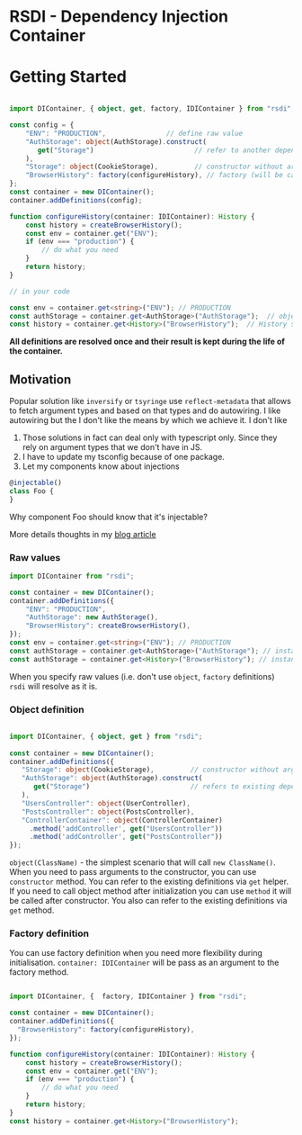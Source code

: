 # RSDI - Dependency Injection Container

# Getting Started

```typescript

import DIContainer, { object, get, factory, IDIContainer } from "rsdi";

const config = {
    "ENV": "PRODUCTION",               // define raw value
    "AuthStorage": object(AuthStorage).construct(
       get("Storage")                         // refer to another dependency       
    ),
    "Storage": object(CookieStorage),         // constructor without arguments       
    "BrowserHistory": factory(configureHistory), // factory (will be called only once)  
};
const container = new DIContainer();
container.addDefinitions(config);

function configureHistory(container: IDIContainer): History {
    const history = createBrowserHistory();
    const env = container.get("ENV");
    if (env === "production") {
        // do what you need
    }
    return history;
}

// in your code

const env = container.get<string>("ENV"); // PRODUCTION
const authStorage = container.get<AuthStorage>("AuthStorage");  // object of AuthStorage
const history = container.get<History>("BrowserHistory");  // History singleton will be returned
```

**All definitions are resolved once and their result is kept during the life of the container.** 


## Motivation 

Popular solution like `inversify` or `tsyringe` use `reflect-metadata` that allows to fetch argument types and based on 
that types and do autowiring. I like autowiring but the I don't like the means by which we achieve it. 
I don't like 
1. Those solutions in fact can deal only with typescript only. Since they rely on argument types that we don't have in JS.
2. I have to update my tsconfig because of one package. 
3. Let my components know about injections

```typescript
@injectable()
class Foo {  
}
```
Why component Foo should know that it's injectable?

More details thoughts in my [blog article](https://medium.com/@radzserg/https-medium-com-radzserg-dependency-injection-in-react-part-1-c1decd9c2e7a) 

### Raw values

```typescript
import DIContainer from "rsdi";

const container = new DIContainer();
container.addDefinitions({   
    "ENV": "PRODUCTION",  
    "AuthStorage": new AuthStorage(),
    "BrowserHistory": createBrowserHistory(),
});
const env = container.get<string>("ENV"); // PRODUCTION    
const authStorage = container.get<AuthStorage>("AuthStorage"); // instance of AuthStorage     
const authStorage = container.get<History>("BrowserHistory"); // instance of AuthStorage     
```

When you specify raw values (i.e. don't use `object`, `factory` definitions) `rsdi` will resolve as it is. 

### Object definition

```typescript
  
import DIContainer, { object, get } from "rsdi";
  
const container = new DIContainer();
container.addDefinitions({
   "Storage": object(CookieStorage),         // constructor without arguments
   "AuthStorage": object(AuthStorage).construct(
      get("Storage")                         // refers to existing dependency       
   ),  
   "UsersController": object(UserController),
   "PostsController": object(PostsController),
   "ControllerContainer": object(ControllerContainer)
     .method('addController', get("UsersController"))
     .method('addController', get("PostsController"))
});
```

`object(ClassName)` - the simplest scenario that will call `new ClassName()`. When you need to pass arguments to the 
constructor, you can use `constructor` method. You can refer to the existing definitions via `get` helper. 
If you need to call object method after initialization you can use `method` it will be called after constructor. You also 
can refer to the existing definitions via `get` method.

### Factory definition

You can use factory definition when you need more flexibility during initialisation. `container: IDIContainer` will be
pass as an argument to the factory method. 

```typescript

import DIContainer, {  factory, IDIContainer } from "rsdi";

const container = new DIContainer();
container.addDefinitions({       
  "BrowserHistory": factory(configureHistory),   
});

function configureHistory(container: IDIContainer): History {
    const history = createBrowserHistory();
    const env = container.get("ENV");
    if (env === "production") {
        // do what you need
    }
    return history;
}
const history = container.get<History>("BrowserHistory"); 
```